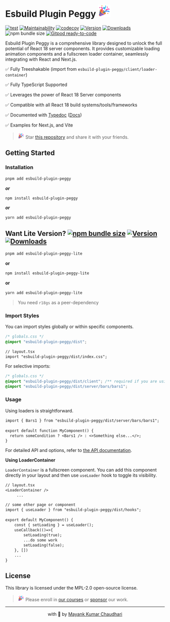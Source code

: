 # Esbuild Plugin Peggy <img src="https://raw.githubusercontent.com/mayank1513/mayank1513/main/popper.png" style="height: 40px"/>

[![test](https://github.com/tiny-md/esbuild-plugin-peggy/actions/workflows/test.yml/badge.svg)](https://github.com/tiny-md/esbuild-plugin-peggy/actions/workflows/test.yml) [![Maintainability](https://api.codeclimate.com/v1/badges/aa896ec14c570f3bb274/maintainability)](https://codeclimate.com/github/tiny-md/esbuild-plugin-peggy/maintainability) [![codecov](https://codecov.io/gh/tiny-md/esbuild-plugin-peggy/graph/badge.svg)](https://codecov.io/gh/tiny-md/esbuild-plugin-peggy) [![Version](https://img.shields.io/npm/v/esbuild-plugin-peggy.svg?colorB=green)](https://www.npmjs.com/package/esbuild-plugin-peggy) [![Downloads](https://img.jsdelivr.com/img.shields.io/npm/d18m/esbuild-plugin-peggy.svg)](https://www.npmjs.com/package/esbuild-plugin-peggy) ![npm bundle size](https://img.shields.io/bundlephobia/minzip/esbuild-plugin-peggy) [![Gitpod ready-to-code](https://img.shields.io/badge/Gitpod-ready--to--code-blue?logo=gitpod)](https://gitpod.io/from-referrer/)

Esbuild Plugin Peggy is a comprehensive library designed to unlock the full potential of React 18 server components. It provides customizable loading animation components and a fullscreen loader container, seamlessly integrating with React and Next.js.

✅ Fully Treeshakable (import from `esbuild-plugin-peggy/client/loader-container`)

✅ Fully TypeScript Supported

✅ Leverages the power of React 18 Server components

✅ Compatible with all React 18 build systems/tools/frameworks

✅ Documented with [Typedoc](https://tiny-md.github.io/esbuild-plugin-peggy) ([Docs](https://tiny-md.github.io/esbuild-plugin-peggy))

✅ Examples for Next.js, and Vite

> <img src="https://raw.githubusercontent.com/mayank1513/mayank1513/main/popper.png" style="height: 20px"/> Star [this repository](https://github.com/tiny-md/esbuild-plugin-peggy) and share it with your friends.

## Getting Started

### Installation

```bash
pnpm add esbuild-plugin-peggy
```

**_or_**

```bash
npm install esbuild-plugin-peggy
```

**_or_**

```bash
yarn add esbuild-plugin-peggy
```

## Want Lite Version? [![npm bundle size](https://img.shields.io/bundlephobia/minzip/esbuild-plugin-peggy-lite)](https://www.npmjs.com/package/esbuild-plugin-peggy-lite) [![Version](https://img.shields.io/npm/v/esbuild-plugin-peggy-lite.svg?colorB=green)](https://www.npmjs.com/package/esbuild-plugin-peggy-lite) [![Downloads](https://img.jsdelivr.com/img.shields.io/npm/d18m/esbuild-plugin-peggy-lite.svg)](https://www.npmjs.com/package/esbuild-plugin-peggy-lite)

```bash
pnpm add esbuild-plugin-peggy-lite
```

**or**

```bash
npm install esbuild-plugin-peggy-lite
```

**or**

```bash
yarn add esbuild-plugin-peggy-lite
```

> You need `r18gs` as a peer-dependency

### Import Styles

You can import styles globally or within specific components.

```css
/* globals.css */
@import "esbuild-plugin-peggy/dist";
```

```tsx
// layout.tsx
import "esbuild-plugin-peggy/dist/index.css";
```

For selective imports:

```css
/* globals.css */
@import "esbuild-plugin-peggy/dist/client"; /** required if you are using LoaderContainer */
@import "esbuild-plugin-peggy/dist/server/bars/bars1";
```

### Usage

Using loaders is straightforward.

```tsx
import { Bars1 } from "esbuild-plugin-peggy/dist/server/bars/bars1";

export default function MyComponent() {
  return someCondition ? <Bars1 /> : <>Something else...</>;
}
```

For detailed API and options, refer to [the API documentation](https://tiny-md.github.io/esbuild-plugin-peggy).

**Using LoaderContainer**

`LoaderContainer` is a fullscreen component. You can add this component directly in your layout and then use `useLoader` hook to toggle its visibility.

```tsx
// layout.tsx
<LoaderContainer />
	 ...
```

```tsx
// some other page or component
import { useLoader } from "esbuild-plugin-peggy/dist/hooks";

export default MyComponent() {
	const { setLoading } = useLoader();
	useCallback(()=>{
		setLoading(true);
		...do some work
		setLoading(false);
	}, [])
	...
}
```

## License

This library is licensed under the MPL-2.0 open-source license.



> <img src="https://raw.githubusercontent.com/mayank1513/mayank1513/main/popper.png" style="height: 20px"/> Please enroll in [our courses](https://mayank-chaudhari.vercel.app/courses) or [sponsor](https://github.com/sponsors/mayank1513) our work.

<hr />

<p align="center" style="text-align:center">with 💖 by <a href="https://mayank-chaudhari.vercel.app" target="_blank">Mayank Kumar Chaudhari</a></p>
